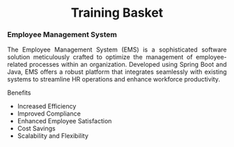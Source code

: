 <h1 align = "center"> Training Basket  </h1>
<h3> Employee Management System </h3>
<p align = "justify">
The Employee Management System (EMS) is a sophisticated software solution meticulously crafted to optimize the management of employee-related processes within an organization. Developed using Spring Boot and Java, EMS offers a robust platform that integrates seamlessly with existing systems to streamline HR operations and enhance workforce productivity.

Benefits
- Increased Efficiency
- Improved Compliance
- Enhanced Employee Satisfaction
- Cost Savings
- Scalability and Flexibility
